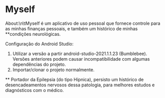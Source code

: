 # Myself

About:\n\tMyself é um aplicativo de uso pessoal que fornece controle para as minhas finanças pessoais, e também um histórico de minhas **condições neurológicas.

Configuração do Android Studio:

1. Utilizar a versão a partir android-studio-2021.1.1.23 (Bumblebee). Versões anteriores podem causar incompatibilidade com algumas dependências do projeto.
2. Importar/clonar o projeto normalmente.




** Portador da Epilepsia (do tipo Hípnica), persisto um histórico de desencadeamentos nervosos dessa patologia, para melhores estudos e diagnósticos com o médico.
